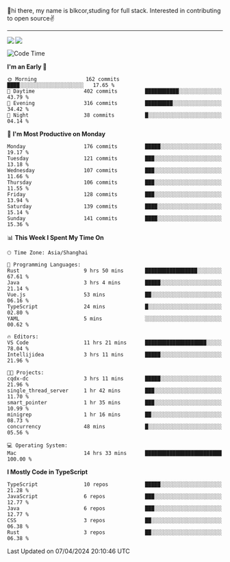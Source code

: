 👋hi there, my name is blkcor,studing for full stack.
Interested in contributing to open source✌️

<hr/>

![](https://github-readme-stats.vercel.app/api?username=blkcor)
<a href="https://github.com/blkcor/github-readme-stats">
    <img align="left" src="https://github-readme-stats.vercel.app/api/top-langs/?username=blkcor&hide=jupyter%20notebook,shaderlab,tex,c%23&langs_count=9" />
</a>


<!--START_SECTION:waka-->
![Code Time](http://img.shields.io/badge/Code%20Time-1%2C010%20hrs%2058%20mins-blue)

**I'm an Early 🐤** 

```text
🌞 Morning                162 commits         ████░░░░░░░░░░░░░░░░░░░░░   17.65 % 
🌆 Daytime                402 commits         ███████████░░░░░░░░░░░░░░   43.79 % 
🌃 Evening                316 commits         █████████░░░░░░░░░░░░░░░░   34.42 % 
🌙 Night                  38 commits          █░░░░░░░░░░░░░░░░░░░░░░░░   04.14 % 
```
📅 **I'm Most Productive on Monday** 

```text
Monday                   176 commits         █████░░░░░░░░░░░░░░░░░░░░   19.17 % 
Tuesday                  121 commits         ███░░░░░░░░░░░░░░░░░░░░░░   13.18 % 
Wednesday                107 commits         ███░░░░░░░░░░░░░░░░░░░░░░   11.66 % 
Thursday                 106 commits         ███░░░░░░░░░░░░░░░░░░░░░░   11.55 % 
Friday                   128 commits         ███░░░░░░░░░░░░░░░░░░░░░░   13.94 % 
Saturday                 139 commits         ████░░░░░░░░░░░░░░░░░░░░░   15.14 % 
Sunday                   141 commits         ████░░░░░░░░░░░░░░░░░░░░░   15.36 % 
```


📊 **This Week I Spent My Time On** 

```text
🕑︎ Time Zone: Asia/Shanghai

💬 Programming Languages: 
Rust                     9 hrs 50 mins       █████████████████░░░░░░░░   67.61 % 
Java                     3 hrs 4 mins        █████░░░░░░░░░░░░░░░░░░░░   21.14 % 
Vue.js                   53 mins             ██░░░░░░░░░░░░░░░░░░░░░░░   06.16 % 
TypeScript               24 mins             █░░░░░░░░░░░░░░░░░░░░░░░░   02.80 % 
YAML                     5 mins              ░░░░░░░░░░░░░░░░░░░░░░░░░   00.62 % 

🔥 Editors: 
VS Code                  11 hrs 21 mins      ████████████████████░░░░░   78.04 % 
Intellijidea             3 hrs 11 mins       █████░░░░░░░░░░░░░░░░░░░░   21.96 % 

🐱‍💻 Projects: 
cqdx-dc                  3 hrs 11 mins       █████░░░░░░░░░░░░░░░░░░░░   21.96 % 
single_thread_server     1 hr 42 mins        ███░░░░░░░░░░░░░░░░░░░░░░   11.70 % 
smart_pointer            1 hr 35 mins        ███░░░░░░░░░░░░░░░░░░░░░░   10.99 % 
minigrep                 1 hr 16 mins        ██░░░░░░░░░░░░░░░░░░░░░░░   08.73 % 
concurrency              48 mins             █░░░░░░░░░░░░░░░░░░░░░░░░   05.56 % 

💻 Operating System: 
Mac                      14 hrs 33 mins      █████████████████████████   100.00 % 
```

**I Mostly Code in TypeScript** 

```text
TypeScript               10 repos            █████░░░░░░░░░░░░░░░░░░░░   21.28 % 
JavaScript               6 repos             ███░░░░░░░░░░░░░░░░░░░░░░   12.77 % 
Java                     6 repos             ███░░░░░░░░░░░░░░░░░░░░░░   12.77 % 
CSS                      3 repos             ██░░░░░░░░░░░░░░░░░░░░░░░   06.38 % 
Rust                     3 repos             ██░░░░░░░░░░░░░░░░░░░░░░░   06.38 % 
```




 Last Updated on 07/04/2024 20:10:46 UTC
<!--END_SECTION:waka-->


